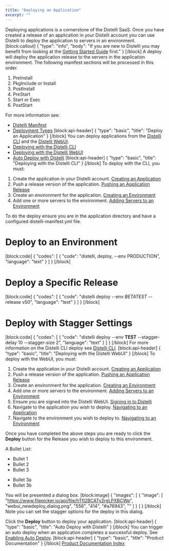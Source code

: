 ```yaml
---
title: "Deploying an Application"
excerpt: ""
---
```

Deploying applications is a cornerstone of the Distelli SaaS. Once you have created a release of an application in your Distelli account you can use Distelli to deploy the application to servers in an environment.
[block:callout]
{
  "type": "info",
  "body": "If you are new to Distelli you may benefit from looking at the [Getting Started Guide](getting-started) first."
}
[/block]
A deploy will deploy the application release to the servers in the application environment.
The following manifest sections will be processed in this order.

1. PreInstall
2. PkgInclude or Install
3. PostInstall
4. PreStart
5. Start or Exec
6. PostStart

For more information see:
* [Distelli Manifest](doc:distelli-manifest) 
* [Deployment Types](doc:deployment-types) 
[block:api-header]
{
  "type": "basic",
  "title": "Deploy an Application"
}
[/block]
You can deploy applications from the [Distelli CLI](doc:distelli-cli) and the [Distelli WebUI](doc:distelli-webui).
* [Deploying with the Distelli CLI](#deploying-with-the-distelli-cli)
* [Deploying with the Distelli WebUI](#deploying-with-the-distelli-webui)
* [Auto Deploy with Distelli](#auto-deploy-with-distelli)
[block:api-header]
{
  "type": "basic",
  "title": "Deploying with the Distelli CLI"
}
[/block]
To deploy with the CLI, you must:
1. Create the application in your Distelli account. [Creating an Application](doc:creating-an-application-1)
2. Push a release version of the application. [Pushing an Application Release](doc:pushing-an-application-release) 
3. Create an environment for the application. [Creating an Environment](creating-an-environment-1)
4. Add one or more servers to the environment. [Adding Servers to an Environment](doc:adding-servers-to-an-environment) 

To do the deploy ensure you are in the application directory and have a configured distelli-manifest.yml file.

# Deploy to an Environment
[block:code]
{
  "codes": [
    {
      "code": "distelli, deploy, --env PRODUCTION",
      "language": "text"
    }
  ]
}
[/block]
# Deploy a Specific Release
[block:code]
{
  "codes": [
    {
      "code": "distelli deploy --env *BETATEST* --release v50",
      "language": "text"
    }
  ]
}
[/block]
# Deploy with Stagger Settings
[block:code]
{
  "codes": [
    {
      "code": "distelli deploy --env **TEST** --stagger-delay 10 --stagger-size 2",
      "language": "text"
    }
  ]
}
[/block]
For more information on the Distelli CLI deploy see [Distelli CLI](doc:distelli-cli#deploy).
[block:api-header]
{
  "type": "basic",
  "title": "Deploying with the Distelli WebUI"
}
[/block]
To deploy with the WebUI, you must:
1. Create the application in your Distelli account. [Creating an Application](doc:creating-an-application-1)
2. Push a release version of the application. [Pushing an Application Release](doc:pushing-an-application-release) 
3. Create an environment for the application. [Creating an Environment](creating-an-environment-1)
4. Add one or more servers to the environment. [Adding Servers to an Environment](doc:adding-servers-to-an-environment)
5. Ensure you are signed into the Distelli WebUI. [Signing in to Distelli](doc:signing-in-to-distelli) 
6. Navigate to the application you wish to deploy. [Navigating to an Application](doc:navigating-to-an-application) 
7. Navigate to the environment you wish to deploy to. [Navigating to an Environment](doc:navigating-to-an-environment) 

Once you have completed the above steps you are ready to click the **Deploy** button for the Release you wish to deploy to this environment.

A Bullet List:
* Bullet 1
* Bullet 2
* Bullet 3
 - Bullet 3a
 - Bullet 3b

You will be presented a dialog box.
[block:image]
{
  "images": [
    {
      "image": [
        "https://www.filepicker.io/api/file/hTfI2BCATy2rgLPXBCWp",
        "webui_newdeploy_dialog.png",
        "556",
        "414",
        "#a76943",
        ""
      ]
    }
  ]
}
[/block]
Note you can set the stagger options for the deploy in this dialog.

Click the **Deploy** button to deploy your application.
[block:api-header]
{
  "type": "basic",
  "title": "Auto Deploy with Distelli"
}
[/block]
You can trigger an auto deploy when an application completes a successful deploy.
See [Enabling Auto Deploy](doc:enabling-auto-deploy).
[block:api-header]
{
  "type": "basic",
  "title": "Product Documentation"
}
[/block]
[Product Documentation Index](doc:product-documentation-index)
